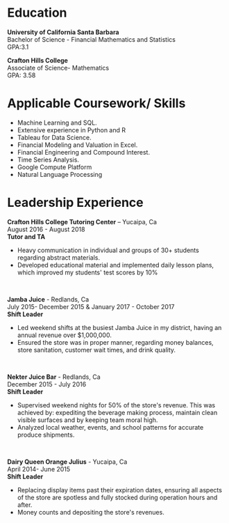 
# Education

**University of California Santa Barbara** <br>
Bachelor of Science - Financial Mathematics and Statistics<br>
GPA:3.1


**Crafton Hills College**<br>
Associate of Science- Mathematics
<br> GPA: 3.58

# **Applicable Coursework/ Skills**

- Machine Learning and SQL.
- Extensive experience in Python and R
- Tableau for Data Science.
- Financial Modeling and Valuation in Excel.
- Financial Engineering and Compound Interest.
- Time Series Analysis.
- Google Compute Platform 
- Natural Language Processing 

# **Leadership Experience**

**Crafton Hills College Tutoring Center** – Yucaipa, Ca <br>
August 2016 - August 2018<br>
**Tutor and TA**
- Heavy communication in individual and groups of 30+ students regarding abstract materials.
- Developed educational material and implemented daily lesson plans, which improved my students&#39; test scores by 10%
<br>

**Jamba Juice** - Redlands, Ca <br>
July 2015- December 2015 & January 2017 - October 2017<br>
**Shift Leader**
- Led weekend shifts at the busiest Jamba Juice in my district, having an annual revenue over $1,000,000.
- Ensured the store was in proper manner, regarding money balances, store sanitation, customer wait times, and drink quality.
<br>

**Nekter Juice Bar** - Redlands, Ca <br>
December 2015 - July 2016<br>
**Shift Leader**<br>
- Supervised weekend nights for 50% of the store&#39;s revenue. This was achieved by: expediting the beverage making process, maintain clean visible surfaces and by keeping team moral high.
- Analyzed local weather, events, and school patterns for accurate produce shipments.
<br>

**Dairy Queen Orange Julius** - Yucaipa, Ca<br>
April 2014- June 2015<br>
**Shift Leader**<br>
- Replacing display items past their expiration dates, ensuring all aspects of the store are spotless and fully stocked during operation hours and after.
- Money counts and depositing the store&#39;s revenues.

